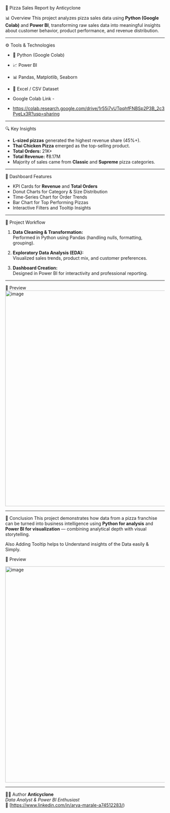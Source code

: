  🍕 Pizza Sales Report by Anticyclone

📊 Overview
This project analyzes pizza sales data using **Python (Google Colab)** and **Power BI**, transforming raw sales data into meaningful insights about customer behavior, product performance, and revenue distribution.

---

 ⚙️ Tools & Technologies
- 🐍 Python (Google Colab)
- 📈 Power BI
- 📊 Pandas, Matplotlib, Seaborn
- 📁 Excel / CSV Dataset

- Google Colab Link -
- https://colab.research.google.com/drive/1r55i7vUTpqhfFNBSp2P3B_2c3PyeLx3R?usp=sharing

---

 🔍 Key Insights
- **L-sized pizzas** generated the highest revenue share (45%+).  
- **Thai Chicken Pizza** emerged as the top-selling product.  
- **Total Orders:** 21K+  
- **Total Revenue:** ₹8.17M  
- Majority of sales came from **Classic** and **Supreme** pizza categories.  

---

 🧠 Dashboard Features
- KPI Cards for **Revenue** and **Total Orders**  
- Donut Charts for Category & Size Distribution  
- Time-Series Chart for Order Trends  
- Bar Chart for Top Performing Pizzas  
- Interactive Filters and Tooltip Insights  

---

 🧩 Project Workflow
1. **Data Cleaning & Transformation:**  
   Performed in Python using Pandas (handling nulls, formatting, grouping).

2. **Exploratory Data Analysis (EDA):**  
   Visualized sales trends, product mix, and customer preferences.

3. **Dashboard Creation:**  
   Designed in Power BI for interactivity and professional reporting.

---

 📸 Preview
<img width="1268" height="682" alt="image" src="https://github.com/user-attachments/assets/b502aa66-c77c-41aa-8d4b-ef6e041c9594" />



---

🚀 Conclusion
This project demonstrates how data from a pizza franchise can be turned into business intelligence using **Python for analysis** and **Power BI for visualization** — combining analytical depth with visual storytelling.

Also Adding Tooltip helps to Understand insights of the Data easily & Simply.

 📸 Preview

<img width="1272" height="683" alt="image" src="https://github.com/user-attachments/assets/3cd1d838-ff4b-4d85-bb43-f09ea4c97730" />


---

 👨‍💻 Author
**Anticyclone**  
_Data Analyst & Power BI Enthusiast_  
🔗 [https://www.linkedin.com/in/arya-marale-a74512283/)
